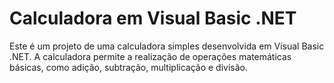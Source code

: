 # Calculadora em Visual Basic .NET
Este é um projeto de uma calculadora simples desenvolvida em Visual Basic .NET. A calculadora permite a realização de operações matemáticas básicas, como adição, subtração, multiplicação e divisão.
